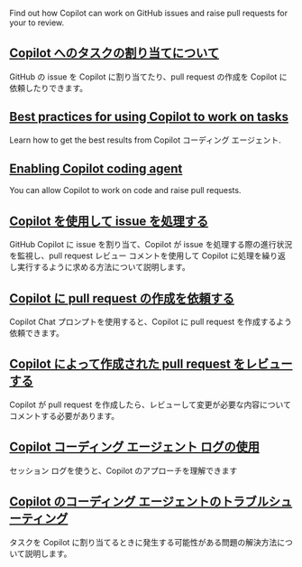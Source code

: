 Find out how Copilot can work on GitHub issues and raise pull requests for your to review.

## [Copilot へのタスクの割り当てについて](https://docs.github.com/ja/copilot/using-github-copilot/coding-agent/about-assigning-tasks-to-copilot)

GitHub の issue を Copilot に割り当てたり、pull request の作成を Copilot に依頼したりできます。

## [Best practices for using Copilot to work on tasks](https://docs.github.com/ja/copilot/using-github-copilot/coding-agent/best-practices-for-using-copilot-to-work-on-tasks)

Learn how to get the best results from Copilot コーディング エージェント.

## [Enabling Copilot coding agent](https://docs.github.com/ja/copilot/using-github-copilot/coding-agent/enabling-copilot-coding-agent)

You can allow Copilot to work on code and raise pull requests.

## [Copilot を使用して issue を処理する](https://docs.github.com/ja/copilot/using-github-copilot/coding-agent/using-copilot-to-work-on-an-issue)

GitHub Copilot に issue を割り当て、Copilot が issue を処理する際の進行状況を監視し、pull request レビュー コメントを使用して Copilot に処理を繰り返し実行するように求める方法について説明します。

## [Copilot に pull request の作成を依頼する](https://docs.github.com/ja/copilot/using-github-copilot/coding-agent/asking-copilot-to-create-a-pull-request)

Copilot Chat プロンプトを使用すると、Copilot に pull request を作成するよう依頼できます。

## [Copilot によって作成された pull request をレビューする](https://docs.github.com/ja/copilot/using-github-copilot/coding-agent/reviewing-a-pull-request-created-by-copilot)

Copilot が pull request を作成したら、レビューして変更が必要な内容についてコメントする必要があります。

## [Copilot コーディング エージェント ログの使用](https://docs.github.com/ja/copilot/using-github-copilot/coding-agent/using-the-copilot-coding-agent-logs)

セッション ログを使うと、Copilot のアプローチを理解できます

## [Copilot のコーディング エージェントのトラブルシューティング](https://docs.github.com/ja/copilot/using-github-copilot/coding-agent/troubleshooting-copilot-coding-agent)

タスクを Copilot に割り当てるときに発生する可能性がある問題の解決方法について説明します。